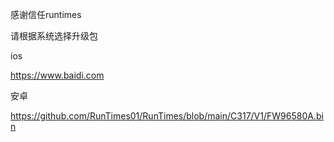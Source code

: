 感谢信任runtimes

请根据系统选择升级包

ios

https://www.baidi.com

安卓

https://github.com/RunTimes01/RunTimes/blob/main/C317/V1/FW96580A.bin

